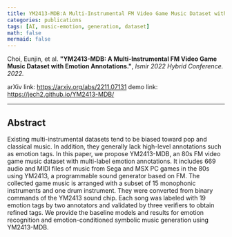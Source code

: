 ```yaml
---
title: YM2413-MDB:A Multi-Instrumental FM Video Game Music Dataset with Emotion Annotations
categories: publications
tags: [AI, music-emotion, generation, dataset]
math: false
mermaid: false
---
```


Choi, Eunjin, et al. **"YM2413-MDB: A Multi-Instrumental FM Video Game Music Dataset with Emotion Annotations."**, *Ismir 2022 Hybrid Conference. 2022.*

arXiv link: https://arxiv.org/abs/2211.07131
demo link: https://jech2.github.io/YM2413-MDB/

***

## Abstract

Existing multi-instrumental datasets tend to be biased toward pop and classical music. In addition, they generally lack high-level annotations such as emotion tags. In this paper, we propose YM2413-MDB, an 80s FM video game music dataset with multi-label emotion annotations. It includes 669 audio and MIDI files of music from Sega and MSX PC games in the 80s using YM2413, a programmable sound generator based on FM. The collected game music is arranged with a subset of 15 monophonic instruments and one drum instrument. They were converted from binary commands of the YM2413 sound chip. Each song was labeled with 19 emotion tags by two annotators and validated by three verifiers to obtain refined tags. We provide the baseline models and results for emotion recognition and emotion-conditioned symbolic music generation using YM2413-MDB.


